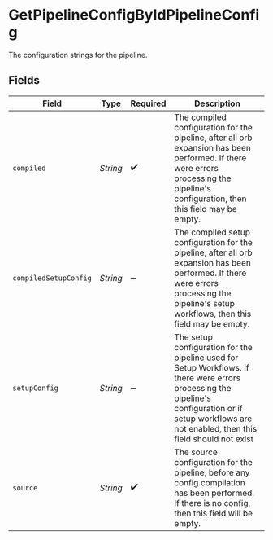 # GetPipelineConfigByIdPipelineConfig

The configuration strings for the pipeline.


## Fields

| Field                                                                                                                                                                                                   | Type                                                                                                                                                                                                    | Required                                                                                                                                                                                                | Description                                                                                                                                                                                             |
| ------------------------------------------------------------------------------------------------------------------------------------------------------------------------------------------------------- | ------------------------------------------------------------------------------------------------------------------------------------------------------------------------------------------------------- | ------------------------------------------------------------------------------------------------------------------------------------------------------------------------------------------------------- | ------------------------------------------------------------------------------------------------------------------------------------------------------------------------------------------------------- |
| `compiled`                                                                                                                                                                                              | *String*                                                                                                                                                                                                | :heavy_check_mark:                                                                                                                                                                                      | The compiled configuration for the pipeline, after all orb expansion has been performed. If there were errors processing the pipeline's configuration, then this field may be empty.                    |
| `compiledSetupConfig`                                                                                                                                                                                   | *String*                                                                                                                                                                                                | :heavy_minus_sign:                                                                                                                                                                                      | The compiled setup configuration for the pipeline, after all orb expansion has been performed. If there were errors processing the pipeline's setup workflows, then this field may be empty.            |
| `setupConfig`                                                                                                                                                                                           | *String*                                                                                                                                                                                                | :heavy_minus_sign:                                                                                                                                                                                      | The setup configuration for the pipeline used for Setup Workflows. If there were errors processing the pipeline's configuration or if setup workflows are not enabled, then this field should not exist |
| `source`                                                                                                                                                                                                | *String*                                                                                                                                                                                                | :heavy_check_mark:                                                                                                                                                                                      | The source configuration for the pipeline, before any config compilation has been performed. If there is no config, then this field will be empty.                                                      |